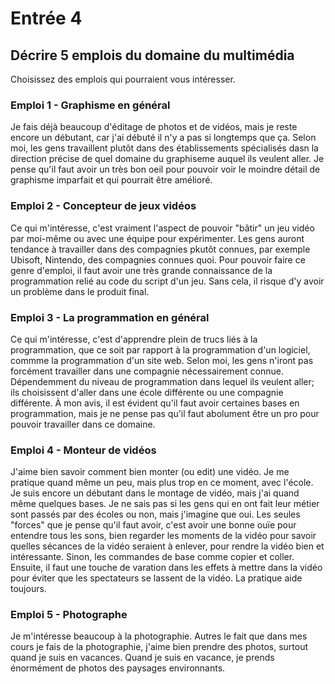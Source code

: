 # Entrée 4
## Décrire 5 emplois du domaine du multimédia
Choisissez des emplois qui pourraient vous intéresser. 

### Emploi 1 - Graphisme en général

Je fais déjà beaucoup d'éditage de photos et de vidéos, mais je reste encore un débutant, car j'ai débuté il n'y a pas si longtemps que ça. Selon moi, les gens travaillent plutôt dans des établissements spécialisés dasn la direction précise de quel domaine du graphiseme auquel ils veulent aller. Je pense qu'il faut avoir un très bon oeil pour pouvoir voir le moindre détail de graphisme imparfait et qui pourrait être amélioré.    

### Emploi 2 - Concepteur de jeux vidéos
Ce qui m'intéresse, c'est vraiment l'aspect de pouvoir "bâtir" un jeu vidéo par moi-même ou avec une équipe pour expérimenter. Les gens auront tendance à travailler dans des compagnies pkutôt connues, par exemple Ubisoft, Nintendo, des compagnies connues quoi. Pour pouvoir faire ce genre d'emploi, il faut avoir une très grande connaissance de la programmation relié au code du script d'un jeu. Sans cela, il risque d'y avoir un problème dans le produit final.

### Emploi 3 - La programmation en général
Ce qui m'intéresse, c'est d'apprendre plein de trucs liés à la programmation, que ce soit par rapport à la programmation d'un logiciel, commme la programmation d'un site web. Selon moi, les gens n'iront pas forcément travailler dans une compagnie nécessairement connue. Dépendemment du niveau de programmation dans lequel ils veulent aller; ils choisissent d'aller dans une école différente ou une compagnie différente. À mon avis, il est évident qu'il faut avoir certaines bases en programmation, mais je ne pense pas qu'il faut abolument être un pro pour pouvoir travailler dans ce domaine. 

### Emploi 4 - Monteur de vidéos
J'aime bien savoir comment bien monter (ou edit) une vidéo. Je me pratique quand même un peu, mais plus trop en ce moment, avec l'école. Je suis encore un débutant dans le montage de vidéo, mais j'ai quand même quelques bases. Je ne sais pas si les gens qui en ont fait leur métier sont passés par des écoles ou non, mais j'imagine que oui. Les seules "forces" que je pense qu'il faut avoir, c'est avoir une bonne ouïe pour entendre tous les sons, bien regarder les moments de la vidéo pour savoir quelles sécances de la vidéo seraient à enlever, pour rendre la vidéo bien et intéressante. Sinon, les commandes de base comme copier et coller. Ensuite, il faut une touche de varation dans les effets à mettre dans la vidéo pour éviter que les spectateurs se lassent de la vidéo. La pratique aide toujours.

### Emploi 5 - Photographe
Je m'intéresse beaucoup à la photographie. Autres le fait que dans mes cours je fais de la photographie, j'aime bien prendre des photos, surtout quand je suis en vacances. Quand je suis en vacance, je prends énormément de photos des paysages environnants. 


